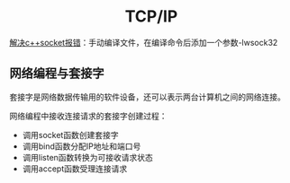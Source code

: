 <h1 align='center'>TCP/IP</h1>

[解决c++socket报错](https://blog.csdn.net/weixin_39591031/article/details/115222662)：手动编译文件，在编译命令后添加一个参数-lwsock32

## 网络编程与套接字

套接字是网络数据传输用的软件设备，还可以表示两台计算机之间的网络连接。

网络编程中接收连接请求的套接字创建过程：

* 调用socket函数创建套接字
* 调用bind函数分配IP地址和端口号
* 调用listen函数转换为可接收请求状态
* 调用accept函数受理连接请求

